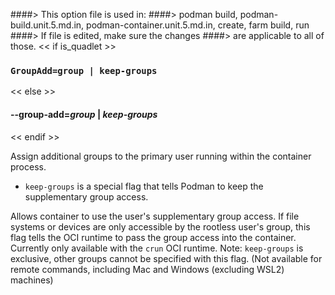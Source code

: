 ####> This option file is used in:
####>   podman build, podman-build.unit.5.md.in, podman-container.unit.5.md.in, create, farm build, run
####> If file is edited, make sure the changes
####> are applicable to all of those.
<< if is_quadlet >>
### `GroupAdd=group | keep-groups`
<< else >>
#### **--group-add**=*group* | *keep-groups*
<< endif >>

Assign additional groups to the primary user running within the container process.

- `keep-groups` is a special flag that tells Podman to keep the supplementary group access.

Allows container to use the user's supplementary group access. If file systems or
devices are only accessible by the rootless user's group, this flag tells the OCI
runtime to pass the group access into the container. Currently only available
with the `crun` OCI runtime. Note: `keep-groups` is exclusive, other groups cannot be specified
with this flag. (Not available for remote commands, including Mac and Windows (excluding WSL2) machines)
